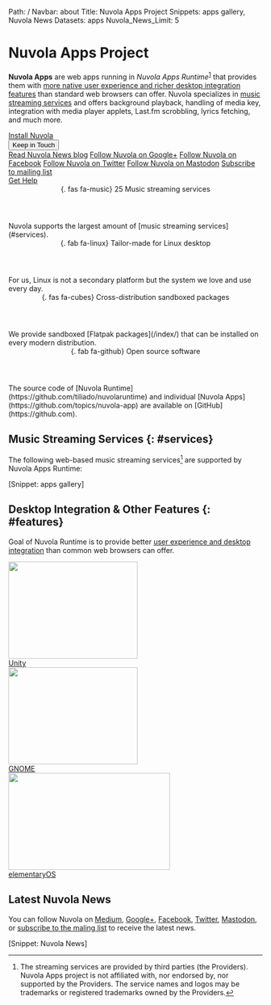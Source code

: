 Path: /
Navbar: about
Title: Nuvola Apps Project
Snippets: apps gallery, Nuvola News
Datasets: apps
Nuvola_News_Limit: 5

<h1>Nuvola Apps Project</h1>
<div class="row align-items-center justify-content-left">
<div class="col-12 col-lg-8 col-xl-7">
<p class="lead my-1 px-1 text-justify">
<strong>Nuvola Apps</strong> are web apps running in
<em>Nuvola Apps Runtime</em><sup id="fnref:1"><a href="#fn:1">1</a></sup> that provides them
with <a href="#features">more native user experience and richer desktop integration features</a> than
standard web browsers can offer. Nuvola specializes in <a href="#services">music streaming services</a>
and offers background playback, handling of media key, integration with media player applets,
Last.fm scrobbling, lyrics fetching, and much more.
</p>
</div>
<div class="col-12 col-lg-4 col-xl-3 offset-xl-1">
<div class="row">
<div class="col-12 col-sm-4 col-lg-12 text-center">
<a href="/index/" class="btn btn-primary btn-lg btn-block m-1">Install Nuvola</a>
</div>
<div class="col-6 col-sm-4 col-lg-12 text-center">
<div class="dropdown">
  <button class="btn btn-lg btn-secondary btn-block dropdown-toggle m-1" type="button" id="follownuvola" data-toggle="dropdown" aria-haspopup="true" aria-expanded="false">Keep in Touch</button>
  <div class="dropdown-menu" aria-labelledby="follownuvola">
    <a class="dropdown-item" href="https://medium.com/nuvola-news" target="_blank">Read Nuvola News blog</a>
    <a class="dropdown-item" href="https://plus.google.com/110794636546911932554" target="_blank">Follow Nuvola on Google+</a>
    <a class="dropdown-item" href="https://www.facebook.com/nuvolaplayer" target="_blank">Follow Nuvola on Facebook</a>
    <a class="dropdown-item" href="https://twitter.com/NuvolaPlayer" target="_blank">Follow Nuvola on Twitter</a>
    <a class="dropdown-item" href="https://mastodon.cloud/@nuvola" target="_blank">Follow Nuvola on Mastodon</a>
    <a class="dropdown-item" href="http://eepurl.com/dhxrQT" target="_blank">Subscribe to mailing list</a>
  </div>
</div>
</div>
<div class="col-6 col-sm-4 col-lg-12 text-center">
<a href="/help/" class="btn btn-secondary btn-block btn-lg m-1">Get Help</a>
</div>
</div>
</div>
</div>

<bootstrap>
  <accordion id="acordion" class="my-5">
    <entry show="false" class="border-primary">
       <header class="border-primary">{. fas fa-music} 25 Music streaming services</header>
       <body>
         Nuvola supports the largest amount of [music streaming services](#services).
       </body>
    </entry>
    <entry class="border-primary">
       <header class="border-primary">{. fab fa-linux} Tailor-made for Linux desktop</header>
       <body>
         For us, Linux is not a secondary platform but the system we love and use every day.
        </body>
    </entry>
    <entry class="border-primary">
       <header class="border-primary">{. fas fa-cubes} Cross-distribution sandboxed packages</header>
       <body>
         We provide sandboxed [Flatpak packages](/index/) that can be installed on every modern distribution.
       </body>
    </entry>
    <entry class="border-primary">
       <header class="border-primary">{. fab fa-github} Open source software</header>
       <body>
         The source code of [Nuvola Runtime](https://github.com/tiliado/nuvolaruntime) and individual
         [Nuvola Apps](https://github.com/topics/nuvola-app) are available on
         [GitHub](https://github.com).
       </body>
    </entry>
  </accordion>
</bootstrap>

Music Streaming Services {: #services}
--------------------------------------

The following web-based music streaming services[^2] are supported by Nuvola Apps Runtime:

[Snippet: apps gallery]

Desktop Integration & Other Features {: #features}
--------------------------------------------------

Goal of Nuvola Runtime is to provide better [user experience and desktop integration](http://tiliado.github.io/nuvolaplayer/documentation/4/explore.html) than common web
browsers can offer.


<div class="row align-items-center justify-content-center text-center">
<div class="col-12 col-md-6 col-lg-4 my-2">
<a href="https://tiliado.github.io/nuvolaplayer/documentation/4/explore.html#explore-unity"><img height="192" width="256"
src="https://tiliado.github.io/nuvolaplayer/documentation/images/3.0/unity/unity_google_play_music_launcher_thumbs_up[256x192].png"/></a>
<br><a class="btn btn-secondary my-2" href="https://tiliado.github.io/nuvolaplayer/documentation/4/explore.html#explore-unity"
role="button">Unity</a>
</div>
<div class="col-12 col-md-6 col-lg-4 my-2">
<a href="https://tiliado.github.io/nuvolaplayer/documentation/4/explore.html#explore-gnome"><img height="192" width="256"
src="https://tiliado.github.io/nuvolaplayer/documentation/images/3.0/gnome/gnome_add_to_favorites[256x192].png"/></a>
<br><a class="btn btn-secondary my-2" href="https://tiliado.github.io/nuvolaplayer/documentation/4/explore.html#explore-gnome"
role="button">GNOME</a>
</div>
<div class="col-12 col-md-6 col-lg-4 my-2">
<a href="https://tiliado.github.io/nuvolaplayer/documentation/4/explore.html#explore-pantheon"><img height="192" width="320"
src="https://tiliado.github.io/nuvolaplayer/documentation/images/3.1/pantheon/pantheon_dock_thumbs_up_done_with_window[320x].png" /></a>
<br><a class="btn btn-secondary my-2" href="https://tiliado.github.io/nuvolaplayer/documentation/4/explore.html#explore-pantheon"
role="button">elementaryOS</a>
</div>
</div>

Latest Nuvola News
-------------------

You can follow Nuvola on
[Medium](https://medium.com/nuvola-news),
[Google+](https://plus.google.com/110794636546911932554),
[Facebook](https://www.facebook.com/nuvolaplayer),
[Twitter](https://twitter.com/NuvolaPlayer),
[Mastodon](https://mastodon.cloud/@nuvola),
or [subscribe to the maling list](http://eepurl.com/dhxrQT)
to receive the latest news.

[Snippet: Nuvola News]

[^1]:
    *Nuvola Apps Runtime* used to be called *Nuvola Player* in the past. While Nuvola still focuses
    on [music streaming services](#services), we also explore the possibility to integrate web apps
    of all kinds. [Google Calendar script](/app/google_calendar/) is our very first experiment in
    this area.
[^2]:
    The streaming services are provided by third parties (the Providers). Nuvola Apps project is not affiliated with,
    nor endorsed by, nor supported by the Providers. The service names and logos may be trademarks or registered
    trademarks owned by the Providers.
